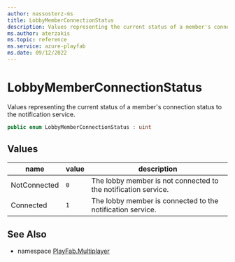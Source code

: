 ```yaml
---
author: nassosterz-ms
title: LobbyMemberConnectionStatus
description: Values representing the current status of a member's connection status to the notification service
ms.author: aterzakis
ms.topic: reference
ms.service: azure-playfab
ms.date: 09/12/2022
---
```


# LobbyMemberConnectionStatus

Values representing the current status of a member's connection status to the notification service.

```csharp
public enum LobbyMemberConnectionStatus : uint
```

## Values

| name | value | description |
| --- | --- | --- |
| NotConnected | `0` | The lobby member is not connected to the notification service. |
| Connected | `1` | The lobby member is connected to the notification service. |

## See Also

* namespace [PlayFab.Multiplayer](../PlayFabMultiplayerSDK.md)

